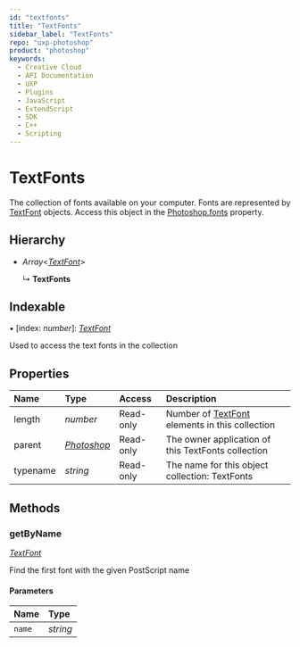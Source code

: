 ```yaml
---
id: "textfonts"
title: "TextFonts"
sidebar_label: "TextFonts"
repo: "uxp-photoshop"
product: "photoshop"
keywords:
  - Creative Cloud
  - API Documentation
  - UXP
  - Plugins
  - JavaScript
  - ExtendScript
  - SDK
  - C++
  - Scripting
---
```


# TextFonts

The collection of fonts available on your computer. Fonts are represented by
 [TextFont](/ps_reference/classes/textfont/) objects. Access this object in the [Photoshop.fonts](/ps_reference/classes/photoshop/#fonts) property.

## Hierarchy

- *Array*<[*TextFont*](/ps_reference/classes/textfont/)\>

  ↳ **TextFonts**

## Indexable

▪ [index: *number*]: [*TextFont*](/ps_reference/classes/textfont/)

Used to access the text fonts in the collection

## Properties

| Name | Type | Access | Description |
| :------ | :------ | :------ | :------ |
| length | *number* | Read-only | Number of [TextFont](/ps_reference/classes/textfont/) elements in this collection |
| parent | [*Photoshop*](/ps_reference/classes/photoshop/) | Read-only | The owner application of this TextFonts collection |
| typename | *string* | Read-only | The name for this object collection: TextFonts |

## Methods

### getByName

[*TextFont*](/ps_reference/classes/textfont/)

Find the first font with the given PostScript name

#### Parameters

| Name | Type |
| :------ | :------ |
| `name` | *string* |

